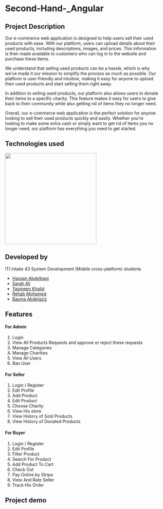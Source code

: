 # Second-Hand-_Angular
<h2>Project Description</h2>
<p> Our e-commerce web application is designed to help users sell their used products with ease. With our platform, users can upload details about their used products, including descriptions, images, and prices. This information is then made available to customers who can log in to the website and purchase these items.</p>
<p> We understand that selling used products can be a hassle, which is why we’ve made it our mission to simplify the process as much as possible. Our platform is user-friendly and intuitive, making it easy for anyone to upload their used products and start selling them right away.</p>
<p>In addition to selling used products, our platform also allows users to donate their items to a specific charity. This feature makes it easy for users to give back to their community while also getting rid of items they no longer need.</p>
<p> Overall, our e-commerce web application is the perfect solution for anyone looking to sell their used products quickly and easily. Whether you’re looking to make some extra cash or simply want to get rid of items you no longer need, our platform has everything you need to get started.
</p>
<h2>Technologies used</h2>
<img src="https://p1.hiclipart.com/preview/186/24/857/mongodb-logo-mean-solution-stack-nodejs-web-development-software-developer-javascript-web-application-png-clipart.jpg" height="300">

<h2>Developed by</h2>
<p>ITI intake 43 System Development (Mobile cross-platform) students</p>
<ul>
  <li><a href="https://github.com/HasanElfalt">Hassan Abdelbast</a></li>
  <li><a href="https://github.com/saraali23">Sarah Ali</a></li>
  <li><a href="https://github.com/yasmeen-khaled">Yasmeen Khalid</a></li>
  <li><a href="https://github.com/rehab732">Rehab Mohamed</a></li>
  <li><a href="https://github.com/Basma2022">Basma Abdelaziz</a></li>
</ul>

<h2>Features</h2>
  <h4>For Admin</h4>
    <ol>
      <li>Login</li>
      <li>View All Products Requests and approve or reject these requests</li>
      <li>Manage Categories</li>
      <li>Manage Charities</li>
      <li>View All Users</li>
      <li>Ban User</li>
    </ol>
    
  <h4>For Seller</h4>
    <ol>
      <li>Login / Register</li>
      <li>Edit Profile</li>
      <li>Add Product</li>
      <li>Edit Product</li>
      <li>Choose Charity</li>
      <li>View His store</li>
      <li>View History of Sold Products</li>
      <li>View History of Donated Products</li>
    </ol>
  <h4>For Buyer</h4>
    <ol>
      <li>Login / Register</li>
      <li>Edit Profile</li>
      <li>Filter Product</li>
      <li>Search For Product</li>
      <li>Add Product To Cart</li>
      <li>Check Out</li>
      <li>Pay Online by Stripe</li>
      <li>View And Rate Seller</li>
      <li>Track His Order</li>
    </ol>
    
<h2>Project demo</h2>


